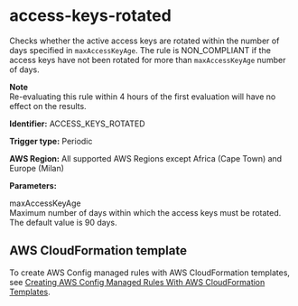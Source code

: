 # access\-keys\-rotated<a name="access-keys-rotated"></a>

Checks whether the active access keys are rotated within the number of days specified in `maxAccessKeyAge`\. The rule is NON\_COMPLIANT if the access keys have not been rotated for more than `maxAccessKeyAge` number of days\.

**Note**  
Re\-evaluating this rule within 4 hours of the first evaluation will have no effect on the results\. 

**Identifier:** ACCESS\_KEYS\_ROTATED

**Trigger type:** Periodic

**AWS Region:** All supported AWS Regions except Africa \(Cape Town\) and Europe \(Milan\)

**Parameters:**

 maxAccessKeyAge  
Maximum number of days within which the access keys must be rotated\. The default value is 90 days\.

## AWS CloudFormation template<a name="w22aac11c29c17b9c19"></a>

To create AWS Config managed rules with AWS CloudFormation templates, see [Creating AWS Config Managed Rules With AWS CloudFormation Templates](aws-config-managed-rules-cloudformation-templates.md)\.